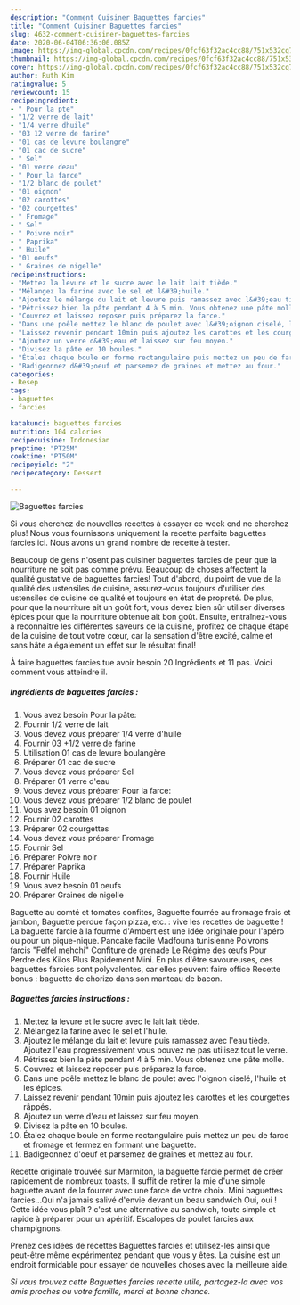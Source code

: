 ```yaml
---
description: "Comment Cuisiner Baguettes farcies"
title: "Comment Cuisiner Baguettes farcies"
slug: 4632-comment-cuisiner-baguettes-farcies
date: 2020-06-04T06:36:06.085Z
image: https://img-global.cpcdn.com/recipes/0fcf63f32ac4cc88/751x532cq70/baguettes-farcies-photo-principale-de-la-recette.jpg
thumbnail: https://img-global.cpcdn.com/recipes/0fcf63f32ac4cc88/751x532cq70/baguettes-farcies-photo-principale-de-la-recette.jpg
cover: https://img-global.cpcdn.com/recipes/0fcf63f32ac4cc88/751x532cq70/baguettes-farcies-photo-principale-de-la-recette.jpg
author: Ruth Kim
ratingvalue: 5
reviewcount: 15
recipeingredient:
- " Pour la pte"
- "1/2 verre de lait"
- "1/4 verre dhuile"
- "03 12 verre de farine"
- "01 cas de levure boulangre"
- "01 cac de sucre"
- " Sel"
- "01 verre deau"
- " Pour la farce"
- "1/2 blanc de poulet"
- "01 oignon"
- "02 carottes"
- "02 courgettes"
- " Fromage"
- " Sel"
- " Poivre noir"
- " Paprika"
- " Huile"
- "01 oeufs"
- " Graines de nigelle"
recipeinstructions:
- "Mettez la levure et le sucre avec le lait lait tiède."
- "Mélangez la farine avec le sel et l&#39;huile."
- "Ajoutez le mélange du lait et levure puis ramassez avec l&#39;eau tiède. Ajoutez l&#39;eau progressivement vous pouvez ne pas utilisez tout le verre."
- "Pétrissez bien la pâte pendant 4 à 5 min. Vous obtenez une pâte molle."
- "Couvrez et laissez reposer puis préparez la farce."
- "Dans une poêle mettez le blanc de poulet avec l&#39;oignon ciselé, l&#39;huile et les épices."
- "Laissez revenir pendant 10min puis ajoutez les carottes et les courgettes râppés."
- "Ajoutez un verre d&#39;eau et laissez sur feu moyen."
- "Divisez la pâte en 10 boules."
- "Étalez chaque boule en forme rectangulaire puis mettez un peu de farce et fromage et fermez en formant une baguette."
- "Badigeonnez d&#39;oeuf et parsemez de graines et mettez au four."
categories:
- Resep
tags:
- baguettes
- farcies

katakunci: baguettes farcies 
nutrition: 104 calories
recipecuisine: Indonesian
preptime: "PT25M"
cooktime: "PT50M"
recipeyield: "2"
recipecategory: Dessert

---
```



![Baguettes farcies](https://img-global.cpcdn.com/recipes/0fcf63f32ac4cc88/751x532cq70/baguettes-farcies-photo-principale-de-la-recette.jpg)

Si vous cherchez de nouvelles recettes à essayer ce week end ne cherchez plus! Nous vous fournissons uniquement la recette parfaite baguettes farcies ici. Nous avons un grand nombre de recette à tester.

Beaucoup de gens n'osent pas cuisiner baguettes farcies de peur que la nourriture ne soit pas comme prévu. Beaucoup de choses affectent la qualité gustative de baguettes farcies! Tout d'abord, du point de vue de la qualité des ustensiles de cuisine, assurez-vous toujours d'utiliser des ustensiles de cuisine de qualité et toujours en état de propreté. De plus, pour que la nourriture ait un goût fort, vous devez bien sûr utiliser diverses épices pour que la nourriture obtenue ait bon goût. Ensuite, entraînez-vous à reconnaître les différentes saveurs de la cuisine, profitez de chaque étape de la cuisine de tout votre cœur, car la sensation d'être excité, calme et sans hâte a également un effet sur le résultat final!

<!--inarticleads1-->

À faire baguettes farcies tue avoir besoin 20 Ingrédients et 11 pas. Voici comment vous atteindre il.

##### Ingrédients de baguettes farcies :

1. Vous avez besoin  Pour la pâte:
1. Fournir 1/2 verre de lait
1. Vous devez vous préparer 1/4 verre d&#39;huile
1. Fournir 03 +1/2 verre de farine
1. Utilisation 01 cas de levure boulangère
1. Préparer 01 cac de sucre
1. Vous devez vous préparer  Sel
1. Préparer 01 verre d&#39;eau
1. Vous devez vous préparer  Pour la farce:
1. Vous devez vous préparer 1/2 blanc de poulet
1. Vous avez besoin 01 oignon
1. Fournir 02 carottes
1. Préparer 02 courgettes
1. Vous devez vous préparer  Fromage
1. Fournir  Sel
1. Préparer  Poivre noir
1. Préparer  Paprika
1. Fournir  Huile
1. Vous avez besoin 01 oeufs
1. Préparer  Graines de nigelle


Baguette au comté et tomates confites, Baguette fourrée au fromage frais et jambon, Baguette perdue façon pizza, etc. : vive les recettes de baguette ! La baguette farcie à la fourme d&#39;Ambert est une idée originale pour l&#39;apéro ou pour un pique-nique. Pancake facile Madfouna tunisienne Poivrons farcis &#34;Felfel mehchi&#34; Confiture de grenade Le Régime des œufs Pour Perdre des Kilos Plus Rapidement Mini. En plus d&#39;être savoureuses, ces baguettes farcies sont polyvalentes, car elles peuvent faire office Recette bonus : baguette de chorizo dans son manteau de bacon. 

<!--inarticleads2-->

##### Baguettes farcies instructions :

1. Mettez la levure et le sucre avec le lait lait tiède.
1. Mélangez la farine avec le sel et l&#39;huile.
1. Ajoutez le mélange du lait et levure puis ramassez avec l&#39;eau tiède. Ajoutez l&#39;eau progressivement vous pouvez ne pas utilisez tout le verre.
1. Pétrissez bien la pâte pendant 4 à 5 min. Vous obtenez une pâte molle.
1. Couvrez et laissez reposer puis préparez la farce.
1. Dans une poêle mettez le blanc de poulet avec l&#39;oignon ciselé, l&#39;huile et les épices.
1. Laissez revenir pendant 10min puis ajoutez les carottes et les courgettes râppés.
1. Ajoutez un verre d&#39;eau et laissez sur feu moyen.
1. Divisez la pâte en 10 boules.
1. Étalez chaque boule en forme rectangulaire puis mettez un peu de farce et fromage et fermez en formant une baguette.
1. Badigeonnez d&#39;oeuf et parsemez de graines et mettez au four.


Recette originale trouvée sur Marmiton, la baguette farcie permet de créer rapidement de nombreux toasts. Il suffit de retirer la mie d&#39;une simple baguette avant de la fourrer avec une farce de votre choix. Mini baguettes farcies…Qui n&#39;a jamais salivé d&#39;envie devant un beau sandwich Oui, oui ! Cette idée vous plaît ? c&#39;est une alternative au sandwich, toute simple et rapide à préparer pour un apéritif. Escalopes de poulet farcies aux champignons. 

<!--inarticleads1-->

<p>
Prenez ces idées de recettes Baguettes farcies et utilisez-les ainsi que peut-être même expérimentez pendant que vous y êtes. La cuisine est un endroit formidable pour essayer de nouvelles choses avec la meilleure aide.
</p>

<p>
<i>Si vous trouvez cette Baguettes farcies recette utile, partagez-la avec vos amis proches ou votre famille, merci et bonne chance.</i>
</p>

